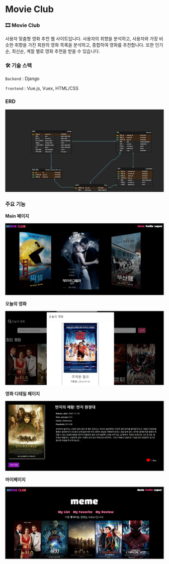 # Movie Club

### 🎞 Movie Club

사용자 맞춤형 영화 추천 웹 사이트입니다. 사용자의 취향을 분석하고, 사용자와 가장 비슷한 취향을 가진 회원의 영화 목록을 분석하고, 종합하여 영화를 추천합니다. 또한 인기순, 최신순, 계절 별로 영화 추천을 받을 수 있습니다.



### 🛠 기술 스택

`Backend` : Django

`frontend` : Vue.js, Vuex, HTML/CSS



### ERD

![ERD (3)](README.assets/ERD.png)



### 주요 기능

**Main 페이지**

![index-16411037992901](README.assets/index-16411037992901.PNG)



**오늘의 영화**

![캡처](README.assets/캡처.PNG)



**영화 디테일 페이지**

![movie_detail](README.assets/movie_detail.PNG)



**마이페이지**

![profile](README.assets/profile.PNG)